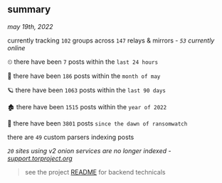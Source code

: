 
## summary
_may 19th, 2022_

currently tracking `102` groups across `147` relays & mirrors - _`53` currently online_

⏲ there have been `7` posts within the `last 24 hours`

🦈 there have been `186` posts within the `month of may`

🪐 there have been `1063` posts within the `last 90 days`

🏚 there have been `1515` posts within the `year of 2022`

🦕 there have been `3801` posts `since the dawn of ransomwatch`

there are `49` custom parsers indexing posts

_`20` sites using v2 onion services are no longer indexed - [support.torproject.org](https://support.torproject.org/onionservices/v2-deprecation/)_

> see the project [README](https://github.com/joshhighet/ransomwatch#ransomwatch--) for backend technicals
